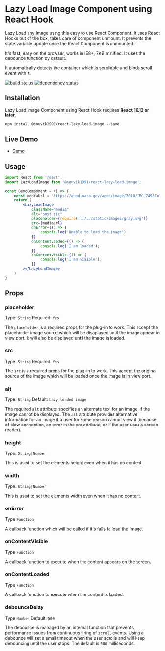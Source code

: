 Lazy Load Image Component using React Hook
=========================

Lazy Load any Image using this easy to use React Component. It uses React Hooks out of the box, takes care of component unmount. It prevents the state variable update once the React Component is unmounted.

It's fast, easy on the browser, works in IE8+, 7KB minified. It uses the debounce function by default.

It automatically detects the container which is scrollable and binds scroll event with it. 

[![build status](https://img.shields.io/travis/Souvik1991/react-lazy-load-image.svg?style=flat-square)](https://travis-ci.org/github/Souvik1991/react-lazy-load-image)
[![dependency status](https://david-dm.org/Souvik1991/react-lazy-load-image.svg?style=flat-square)](https://david-dm.org/Souvik1991/react-lazy-load-image)

## Installation
Lazy Load Image Component using React Hook requires **React 16.13 or later.**
```
npm install @souvik1991/react-lazy-load-image --save
```

## Live Demo 
* [Demo](https://p4ex1.csb.app/)

## Usage

```jsx
import React from 'react';
import LazyLoadImage from "@souvik1991/react-lazy-load-image";

const DemoComponent = () => {
    const mediaUrl = 'https://apod.nasa.gov/apod/image/2010/IMG_7493Colour.jpg';
    return (
        <LazyLoadImage
            className="media"
            alt="post pic"
            placeholder={require('../../static/images/gray.svg')}
            src={mediaUrl}
            onError={() => {
                console.log('Unable to load the image')
            }}
            onContentLoaded={() => {
                console.log('I am loaded');
            }}
            onContentVisible={() => {
                console.log('I am visible');
            }}
        ></LazyLoadImage>
    )
}
```

## Props

### placeholder
Type: `String` Required: `Yes`

The `placeholder` is a required props for the plug-in to work. This accept the placeholder image source which will be disaplayed until the image appear in view port. It will also be displayed until the image is loaded.

### src
Type: `String` Required: `Yes`

The `src` is a required props for the plug-in to work. This accept the original source of the image which will be loaded once the image is in view port.

### alt
Type: `String` Default: `Lazy loaded image`

The required `alt` attribute specifies an alternate text for an image, if the image cannot be displayed. The `alt` attribute provides alternative information for an image if a user for some reason cannot view it (because of slow connection, an error in the src attribute, or if the user uses a screen reader).

### height
Type: `String|Number`

This is used to set the elements height even when it has no content.

### width
Type: `String|Number`

This is used to set the elements width even when it has no content.

### onError
Type `Function`

A callback function which will be called if it's fails to load the Image.

### onContentVisible
Type `Function`

A callback function to execute when the content appears on the screen.

### onContentLoaded
Type `Function`

A callback function to execute when the content is loaded.

### debounceDelay
Type `Number` Default: `500`

The debounce is managed by an internal function that prevents performance issues from continuous firing of `scroll` events. Using a debounce will set a small timeout when the user scrolls and will keep debouncing until the user stops. The default is `500` milliseconds.